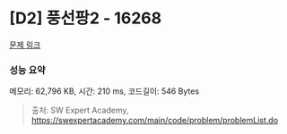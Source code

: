 # [D2] 풍선팡2 - 16268 

[문제 링크](https://swexpertacademy.com/main/code/problem/problemDetail.do?contestProbId=AYYlGU56XOkDFARc) 

### 성능 요약

메모리: 62,796 KB, 시간: 210 ms, 코드길이: 546 Bytes



> 출처: SW Expert Academy, https://swexpertacademy.com/main/code/problem/problemList.do
